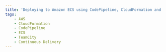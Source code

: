 ```yaml
---
title: 'Deploying to Amazon ECS using CodePipeline, CloudFormation and TeamCity. Part 1 - Overview'
tags:
	- AWS
	- CloudFormation	
	- CodePipeline	
	- ECS
	- TeamCity
	- Continuous Delivery 
---
```


